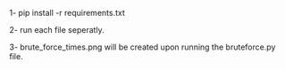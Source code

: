 1- pip install -r requirements.txt

2- run each file seperatly.

3- brute_force_times.png will be created upon running the bruteforce.py file.